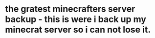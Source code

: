 # the gratest minecrafters server backup - this is were i back up my minecrat server so i can not lose it.
